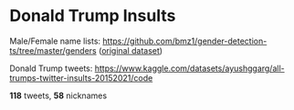 # Donald Trump Insults

Male/Female name lists: https://github.com/bmz1/gender-detection-ts/tree/master/genders ([original dataset](https://archive.ics.uci.edu/dataset/591/gender+by+name))

Donald Trump tweets: https://www.kaggle.com/datasets/ayushggarg/all-trumps-twitter-insults-20152021/code

**118** tweets, **58** nicknames